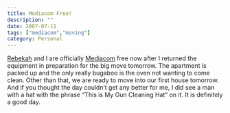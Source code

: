 ```yaml
---
title: Mediacom Free!
description: ""
date: 2007-07-11
tags: ["mediacom","moving"]
category: Personal
---
```



<a href="https://web.archive.org/web/20131211083615/http://www.urbanfarmgirl.net/">Rebekah</a> and I are officially <a href="https://web.archive.org/web/20131211083615/http://www.mediacomcc.com/">Mediacom</a> free now after I returned the equipment in preparation for the big move tomorrow.  The apartment is packed up and the only really bugaboo is the oven not wanting to come clean.  Other than that, we are ready to move into our first house tomorrow.  And if you thought the day couldn’t get any better for me, I did see a man with a hat with the phrase “This is My Gun Cleaning Hat” on it.  It is definitely a good day.
